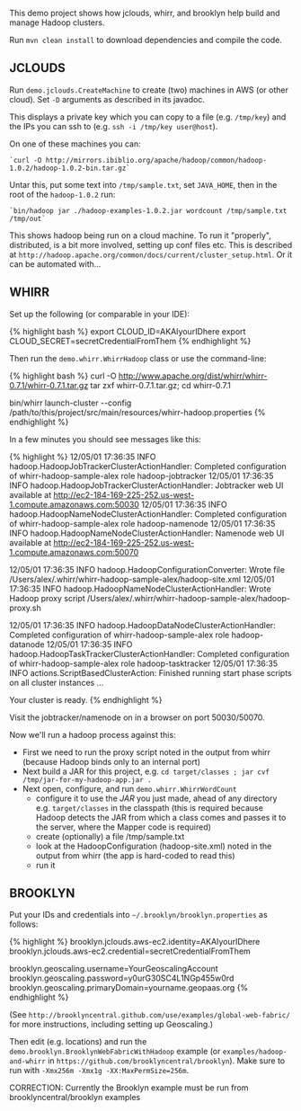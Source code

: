
This demo project shows how jclouds, whirr, and brooklyn help build and manage Hadoop clusters.

Run  `mvn clean install`  to download dependencies and compile the code.


## JCLOUDS

Run `demo.jclouds.CreateMachine` to create (two) machines in AWS (or other cloud).
Set `-D` arguments as described in its javadoc.

This displays a private key which you can copy to a file (e.g. `/tmp/key`)
and the IPs you can ssh to (e.g. `ssh -i /tmp/key user@host`).

On one of these machines you can:

    `curl -O http://mirrors.ibiblio.org/apache/hadoop/common/hadoop-1.0.2/hadoop-1.0.2-bin.tar.gz`

Untar this, put some text into `/tmp/sample.txt`, set `JAVA_HOME`, then in the root of the `hadoop-1.0.2` run:

    `bin/hadoop jar ./hadoop-examples-1.0.2.jar wordcount /tmp/sample.txt /tmp/out`

This shows hadoop being run on a cloud machine.
To run it "properly", distributed, is a bit more involved,
setting up conf files etc.
This is described at `http://hadoop.apache.org/common/docs/current/cluster_setup.html`.
Or it can be automated with...


## WHIRR

Set up the following (or comparable in your IDE):

{% highlight bash %}
export CLOUD_ID=AKAIyourIDhere 
export CLOUD_SECRET=secretCredentialFromThem
{% endhighlight %}

Then run the `demo.whirr.WhirrHadoop` class or use the command-line:

{% highlight bash %}
curl -O http://www.apache.org/dist/whirr/whirr-0.7.1/whirr-0.7.1.tar.gz
tar zxf whirr-0.7.1.tar.gz; cd whirr-0.7.1 

bin/whirr launch-cluster --config /path/to/this/project/src/main/resources/whirr-hadoop.properties 
{% endhighlight %}

In a few minutes you should see messages like this:

{% highlight %}
12/05/01 17:36:35 INFO hadoop.HadoopJobTrackerClusterActionHandler: Completed configuration of whirr-hadoop-sample-alex role hadoop-jobtracker
12/05/01 17:36:35 INFO hadoop.HadoopJobTrackerClusterActionHandler: Jobtracker web UI available at http://ec2-184-169-225-252.us-west-1.compute.amazonaws.com:50030
12/05/01 17:36:35 INFO hadoop.HadoopNameNodeClusterActionHandler: Completed configuration of whirr-hadoop-sample-alex role hadoop-namenode
12/05/01 17:36:35 INFO hadoop.HadoopNameNodeClusterActionHandler: Namenode web UI available at http://ec2-184-169-225-252.us-west-1.compute.amazonaws.com:50070

12/05/01 17:36:35 INFO hadoop.HadoopConfigurationConverter: Wrote file /Users/alex/.whirr/whirr-hadoop-sample-alex/hadoop-site.xml
12/05/01 17:36:35 INFO hadoop.HadoopNameNodeClusterActionHandler: Wrote Hadoop proxy script /Users/alex/.whirr/whirr-hadoop-sample-alex/hadoop-proxy.sh

12/05/01 17:36:35 INFO hadoop.HadoopDataNodeClusterActionHandler: Completed configuration of whirr-hadoop-sample-alex role hadoop-datanode
12/05/01 17:36:35 INFO hadoop.HadoopTaskTrackerClusterActionHandler: Completed configuration of whirr-hadoop-sample-alex role hadoop-tasktracker
12/05/01 17:36:35 INFO actions.ScriptBasedClusterAction: Finished running start phase scripts on all cluster instances
...

Your cluster is ready.
{% endhighlight %}

Visit the jobtracker/namenode on in a browser on port 50030/50070.

Now we'll run a hadoop process against this:
* First we need to run the proxy script noted in the output from whirr (because Hadoop binds only to an internal port)
* Next build a JAR for this project, e.g. `cd target/classes ; jar cvf /tmp/jar-for-my-hadoop-app.jar .`
* Next open, configure, and run `demo.whirr.WhirrWordCount`
  * configure it to use the *JAR* you just made, ahead of any directory e.g. `target/classes` in the classpath
    (this is required because Hadoop detects the JAR from which a class comes
    and passes it to the server, where the Mapper code is required)
  * create (optionally) a file /tmp/sample.txt
  * look at the HadoopConfiguration (hadoop-site.xml) noted in the output from whirr 
    (the app is hard-coded to read this)
  * run it


## BROOKLYN

Put your IDs and credentials into `~/.brooklyn/brooklyn.properties` as follows:

{% highlight %}
brooklyn.jclouds.aws-ec2.identity=AKAIyourIDhere
brooklyn.jclouds.aws-ec2.credential=secretCredentialFromThem

brooklyn.geoscaling.username=YourGeoscalingAccount
brooklyn.geoscaling.password=y0urG30SC4L1NGp455w0rd
brooklyn.geoscaling.primaryDomain=yourname.geopaas.org
{% endhighlight %}

(See `http://brooklyncentral.github.com/use/examples/global-web-fabric/` for more instructions,
including setting up Geoscaling.)

Then edit (e.g. locations) and run the `demo.brooklyn.BrooklynWebFabricWithHadoop` example 
(or `examples/hadoop-and-whirr` in `https://github.com/brooklyncentral/brooklyn`).
Make sure to run with `-Xmx256m -Xmx1g -XX:MaxPermSize=256m`.

CORRECTION: Currently the Brooklyn example must be run from brooklyncentral/brooklyn examples
